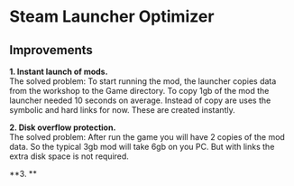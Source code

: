 # Steam Launcher Optimizer
## Improvements
**1. Instant launch of mods.**  
The solved problem: To start running the mod, the launcher copies data from the workshop to the Game directory. To copy 1gb of the mod the launcher needed 10 seconds on average. Instead of copy are uses the symbolic and hard links for now. These are created instantly.

**2. Disk overflow protection.**  
The solved problem: After run the game you will have 2 copies of the mod data. So the typical 3gb mod will take 6gb on you PC. But with links the extra disk space is not required.

**3. **  
